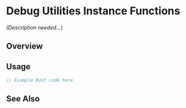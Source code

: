# Debug Utilities Instance Functions

*(Description needed...)*

## Overview

## Usage

```rust
// Example Rust code here
```

## See Also

